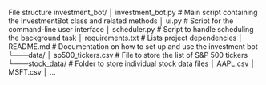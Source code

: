 
File structure
investment_bot/
│   investment_bot.py      # Main script containing the InvestmentBot class and related methods
│   ui.py                  # Script for the command-line user interface
│   scheduler.py           # Script to handle scheduling the background task
│   requirements.txt       # Lists project dependencies
│   README.md              # Documentation on how to set up and use the investment bot
└───data/
    │   sp500_tickers.csv  # File to store the list of S&P 500 tickers
    └───stock_data/        # Folder to store individual stock data files
        │   AAPL.csv
        │   MSFT.csv
        │   ...